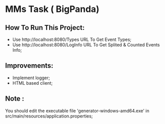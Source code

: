 # MMs Task ( BigPanda)

## How To Run This Project:

- Use http://localhost:8080/Types URL To Get Event Types;
- Use http://localhost:8080/LogInfo URL To Get Splited & Counted Events Info;

## Improvements:
- Implement logger;
- HTML based client;

## Note :
You should edit the executable file 'generator-windows-amd64.exe' in src/main/resources/application.properties;
  